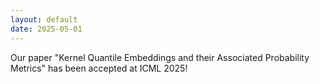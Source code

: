 ```yaml
---
layout: default
date: 2025-05-01
---
```

Our paper "Kernel Quantile Embeddings and their Associated Probability Metrics" has been accepted at ICML 2025! 